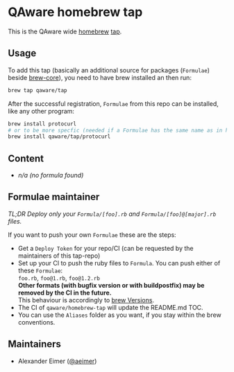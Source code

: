 # QAware homebrew tap

This is the QAware wide
[homebrew](https://brew.sh)
[tap](https://docs.brew.sh/Taps).

## Usage

To add this tap (basically an additional source for packages (`Formulae`) beside
[brew-core](https://github.com/Homebrew/homebrew-core)),
you need to have brew installed an then run:

```bash
brew tap qaware/tap
```

After the successful registration, `Formulae` from this repo can be installed, like any other program:

```bash
brew install protocurl
# or to be more specfic (needed if a Formulae has the same name as in hombrew-core)
brew install qaware/tap/protocurl
```

## Content

<!-- BEGIN TOC -->
* _n/a (no formula found)_
<!-- END TOC -->

## Formulae maintainer

_TL;DR Deploy only your `Formula/[foo].rb` and `Formula/[foo]@[major].rb` files._

If you want to push your own `Formulae` these are the steps:

* Get a `Deploy Token` for your repo/CI (can be requested by the maintainers of this tap-repo)
* Set up your CI to push the ruby files to `Formula`.
  You can push either of these `Formulae`:  
  `foo.rb`, `foo@1.rb`, `foo@1.2.rb`  
  **Other formats (with bugfix version or with buildpostfix) may be removed by the CI in the future.**  
  This behaviour is accordingly to [brew Versions](https://docs.brew.sh/Versions).
* The CI of `qaware/homebrew-tap` will update the README.md TOC.
* You can use the `Aliases` folder as you want, if you stay within the brew conventions.

## Maintainers

* Alexander Eimer ([@aeimer](https://github.com/aeimer))
